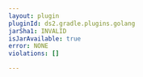 ```yaml
---
layout: plugin
pluginId: ds2.gradle.plugins.golang
jarSha1: INVALID
isJarAvailable: true
error: NONE
violations: []

---
```

